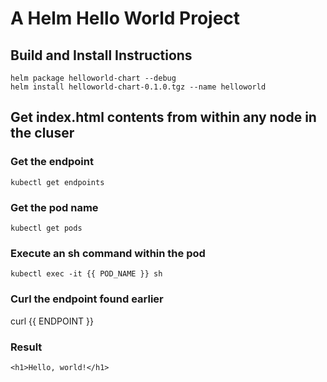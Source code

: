 # A Helm Hello World Project
## Build and Install Instructions
```
helm package helloworld-chart --debug
helm install helloworld-chart-0.1.0.tgz --name helloworld
```

## Get index.html contents from within any node in the cluser
### Get the endpoint
`kubectl get endpoints`

### Get the pod name
`kubectl get pods`

### Execute an sh command within the pod
`kubectl exec -it {{ POD_NAME }} sh`

### Curl the endpoint found earlier
curl {{ ENDPOINT }}

### Result
```
<h1>Hello, world!</h1>

```
